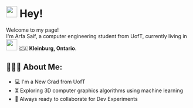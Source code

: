 <h1><img src="https://emojis.slackmojis.com/emojis/images/1500426137/2648/allo-tongue.gif?1500426137" width="30"> Hey!</h1>


<p>Welcome to my page! </br> I'm Arfa Saif, a computer engineering student from UofT, currently living in <img src="https://emojis.slackmojis.com/emojis/images/1628955537/48625/meow_canada.png?1628955537" width="30"> 🇨🇦 <b> Kleinburg, Ontario</b>. </p>

<h2 align="left">👩🏼‍💻 About Me: </h2>

- :computer: I'm a New Grad from UofT
- :hourglass_flowing_sand:  Exploring 3D computer graphics algorithms using machine learning
- :rocket: Always ready to collaborate for Dev Experiments

<!---
ArfaSaif/ArfaSaif is a ✨ special ✨ repository because its `README.md` (this file) appears on your GitHub profile.
You can click the Preview link to take a look at your changes.
--->
